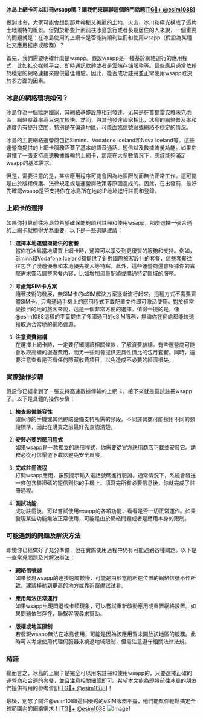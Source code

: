 **冰岛上網卡可以註冊wsapp嗎？讓我們來聊聊這個熱門話題[[TG💪+ @esim1088](https://t.me/s/esim1088)]**

提到冰岛，大家可能會想到那片神秘又美麗的土地，火山、冰川和極光構成了這片土地獨特的風景。但對於那些計劃前往冰島旅行或者長期居住的人來說，一個重要的問題就是：在冰島使用的上網卡是否能夠順利註冊和使用wsapp（假設為某種社交應用程序或服務）？

首先，我們需要明確什麼是wsapp。假設wsapp是一種基於網絡運行的應用程式，比如社交媒體平台、即時通訊軟體或者是雲端存儲服務等。這些應用通常依賴於穩定的網絡連接來提供最佳體驗。因此，能否成功註冊並正常使用wsapp取決於多方面的因素。

### 冰島的網絡環境如何？

冰島作為一個歐洲國家，其網絡基礎設施相對發達，尤其是在首都雷克雅未克地區，網絡覆蓋率高且速度較快。然而，與其他發達國家相比，冰島的網絡普及率和速度仍有提升空間，特別是在偏遠地區，可能面臨信號弱或網絡不穩定的情況。

冰島的主要網絡運營商包括Siminn、Vodafone Iceland和Nova Iceland等。這些運營商提供的上網卡服務涵蓋了基本的語音通話、短信以及數據流量功能。如果你選擇了一張支持高速數據傳輸的上網卡，那麼在大多數情況下，應該能夠滿足wsapp的基本需求。

但是，需要注意的是，某些應用程序可能會因為地區限制而無法正常工作。這可能是由於版權保護、法律規定或是運營商政策等原因造成的。因此，在出發前，最好先確認wsapp是否支持你在冰島所在地的IP地址進行註冊和登錄。

### 上網卡的選擇

如果你打算前往冰島並希望確保能夠順利註冊和使用wsapp，那麼選擇一張合適的上網卡就顯得尤為重要。以下是一些選購建議：

1. **選擇本地運營商提供的套餐**  
   當你在冰島當地購買上網卡時，通常可以享受到更優質的服務和支持。例如，Siminn和Vodafone Iceland都提供了針對國際旅客設計的套餐，這些套餐往往包含了漫遊優惠和本地優先接入等特點。此外，這些運營商還會根據你的實際需求靈活調整套餐內容，比如增加流量配額或開通特定區域的服務。

2. **考慮無SIM卡方案**  
   隨著技術的發展，無SIM卡的eSIM解決方案逐漸流行起來。這種方式不需要實體SIM卡，只需通過手機上的應用程式下載配置文件即可激活使用。對於經常變換目的地的旅客來說，這是一個非常方便的選擇。值得一提的是，像@esim1088這樣的平臺提供了多國通用的eSIM服務，無論你在何處都能快速獲取適合當地的網絡資源。

3. **注意資費結構**  
   在選擇上網卡時，一定要仔細閱讀相關條款，了解資費結構。有些運營商可能會收取高額的漫遊費用，而另一些則會提供更具性價比的包月套餐。同時，還要注意查看是否有任何隱藏收費項目，以免造成不必要的經濟損失。

### 實際操作步驟

假設你已經拿到了一張支持高速數據傳輸的上網卡，接下來就是嘗試註冊wsapp了。以下是具體的操作步驟：

1. **檢查設備兼容性**  
   確保你的手機或其他終端設備支持所需的頻段。不同運營商可能採用不同的頻段標準，因此在購買之前最好先查詢清楚。

2. **安裝必要的應用程式**  
   如果wsapp是一款獨立的應用程式，你需要從官方應用商店下載並安裝它。請務必從可信渠道下載以避免安全風險。

3. **完成註冊流程**  
   打開wsapp應用，按照提示輸入電話號碼進行驗證。通常情況下，系統會發送一條包含驗證碼的短信到你的手機上。填寫完所有必要信息後，你就完成了註冊過程。

4. **測試功能**  
   成功註冊後，可以嘗試使用wsapp的各項功能，看看是否一切正常運作。如果發現某些功能無法正常使用，可能是由於網絡問題或者是應用本身的限制。

### 可能遇到的問題及解決方法

即使你已經做好了充分準備，但在實際使用過程中仍有可能遇到各種問題。以下是一些常見問題及其解決辦法：

- **網絡信號弱**  
  如果發現wsapp的連接速度較慢，可能是由於當前所在位置的網絡信號不佳所致。建議移動到更高的地方或靠近窗邊試試看。

- **應用無法正常運行**  
  如果wsapp出現閃退或卡頓現象，可以嘗試重新啟動應用或重置網絡設置。如果問題依然存在，聯繫客服尋求幫助。

- **版權或地區限制**  
  若發現wsapp無法在冰島使用，可能是因為該應用暫未開放該地區的服務。此時可以考慮使用代理伺服器來繞過地域限制，但需注意遵守相關法律法規。

### 結語

總而言之，冰島的上網卡是完全可以用來註冊和使用wsapp的，只要選擇正確的運營商和合適的套餐，並且注意相關細節即可。希望本文能為即將前往冰島的朋友們提供有用的參考資訊[[TG💪+ @esim1088](https://t.me/s/esim1088)]！

最後，別忘了關注@esim1088這個優秀的eSIM服務平臺，他們能幫你輕鬆搞定全球範圍內的網絡需求！[[TG💪+ @esim1088](https://t.me/s/esim1088) ![Image](https://i.postimg.cc/4NQfJmqS/Snipaste-2025-05-13-00-14-12.png)]